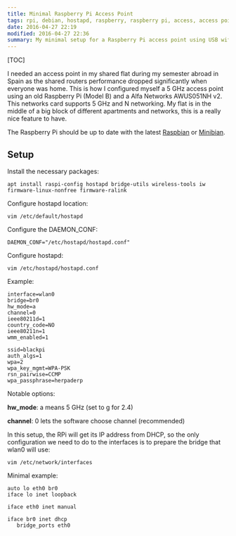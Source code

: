 ```yaml
---
title: Minimal Raspberry Pi Access Point
tags: rpi, debian, hostapd, raspberry, raspberry pi, access, access point, ap, wireless, wifi, wi-fi, linux, ralink, alfa, alfa networks
date: 2016-04-27 22:19
modified: 2016-04-27 22:36
summary: My minimal setup for a Raspberry Pi access point using USB wifi.
---
```


[TOC]

I needed an access point in my shared flat during my semester abroad in Spain as the shared routers performance dropped significantly when everyone was home. This is how I configured myself a 5 GHz access point using an old Raspberry Pi (Model B) and a Alfa Networks AWUS051NH v2. This networks card supports 5 GHz and N networking. My flat is in the middle of a big block of different apartments and networks, this is a really nice feature to have.

The Raspberry Pi should be up to date with the latest [Raspbian](https://www.raspbian.org) or [Minibian](https://minibianpi.wordpress.com).

## Setup

Install the necessary packages:

    apt install raspi-config hostapd bridge-utils wireless-tools iw firmware-linux-nonfree firmware-ralink

Configure hostapd location:

    vim /etc/default/hostapd

Configure the DAEMON_CONF:

    DAEMON_CONF="/etc/hostapd/hostapd.conf"

Configure hostapd:

    vim /etc/hostapd/hostapd.conf

Example:

    interface=wlan0
    bridge=br0
    hw_mode=a
    channel=0
    ieee80211d=1
    country_code=NO
    ieee80211n=1
    wmm_enabled=1

    ssid=blackpi
    auth_algs=1
    wpa=2
    wpa_key_mgmt=WPA-PSK
    rsn_pairwise=CCMP
    wpa_passphrase=herpaderp

Notable options:

**hw_mode**: a means 5 GHz (set to g for 2.4)

**channel**: 0 lets the software choose channel (recommended)

In this setup, the RPi will get its IP address from DHCP, so the only configuration we need to do to the interfaces is to prepare the bridge that wlan0 will use:

    vim /etc/network/interfaces

Minimal example:

    auto lo eth0 br0
    iface lo inet loopback

    iface eth0 inet manual

    iface br0 inet dhcp
       bridge_ports eth0
